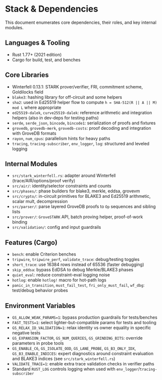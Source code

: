 # Stack & Dependencies

This document enumerates core dependencies, their roles, and key internal modules.

## Languages & Tooling

- Rust 1.77+ (2021 edition)
- Cargo for build, test, and benches

## Core Libraries

- Winterfell 0.13.1: STARK prover/verifier, FRI, commitment scheme, Goldilocks field
- `blake3`: hashing library for off-circuit and some helpers
- `sha2`: used in Ed25519 helper flow to compute `h = SHA-512(R || A || M) mod L` where appropriate
- `ed25519-dalek`, `curve25519-dalek`: reference arithmetic and integration helpers (also in dev-deps for testing paths)
- `serde`, `serde_json`, `bincode`, `bincode1`: serialization of proofs and fixtures
- `grovedb`, `grovedb-merk`, `grovedb-costs`: proof decoding and integration with GroveDB formats
- `rayon`, `num_cpus`: parallelism hints for heavy paths
- `tracing`, `tracing-subscriber`, `env_logger`, `log`: structured and leveled logging

## Internal Modules

- `src/stark_winterfell.rs`: adapter around Winterfell (trace/AIR/options/proof verify)
- `src/air/`: identity/selector constraints and counts
- `src/phases/`: phase builders for blake3, merkle, eddsa, grovevm
- `src/crypto/`: in-circuit primitives for BLAKE3 and Ed25519 arithmetic, scalar mult, decompression
- `src/parser/`: parse layered GroveDB proofs to `Op` sequences and sibling lists
- `src/prover/`: `GroveSTARK` API, batch proving helper, proof-of-work binding
- `src/validation/`: config and input guardrails

## Features (Cargo)

- `bench`: enable Criterion benches
- `tripwire`, `tripwire_perf`, `validate_trace`: debug/testing toggles
- `short_trace`: use 16384 rows instead of 65536 (faster debugging)
- `skip_eddsa`: bypass EdDSA to debug Merkle/BLAKE3 phases
- `quiet_eval`: reduce constraint-eval logging noise
- `hotlog`: enable `hotlog!` macro for hot-path logs
- `panic_in_transition`, `must_fail_test`, `fri_only_must_fail`, `wf_dbg`: test/debug behavior probes

## Environment Variables

- `GS_ALLOW_WEAK_PARAMS=1`: bypass production guardrails for tests/benches
- `FAST_TESTS=1`: select lighter-but-compatible params for tests and tooling
- `GS_RELAX_ID_VALIDATION=1`: relax identity vs owner equality in specific negative tests
- `GS_EXPANSION_FACTOR`, `GS_NUM_QUERIES`, `GS_GRINDING_BITS`: override parameters in probe tools
- `GS_ENABLE_C6`, `GS_ISOLATE_OOD`, `GS_LANE_PROBE`, `GS_B3_ONLY_IDX`, `GS_B3_ENABLE_INDICES`: expert diagnostics around constraint evaluation and BLAKE3 indices (see `src/stark_winterfell.rs`)
- `VALIDATE_TRACE=1`: enable extra trace validation checks in verifier paths
- Standard `RUST_LOG` controls logging when used with `env_logger`/`tracing-subscriber`
